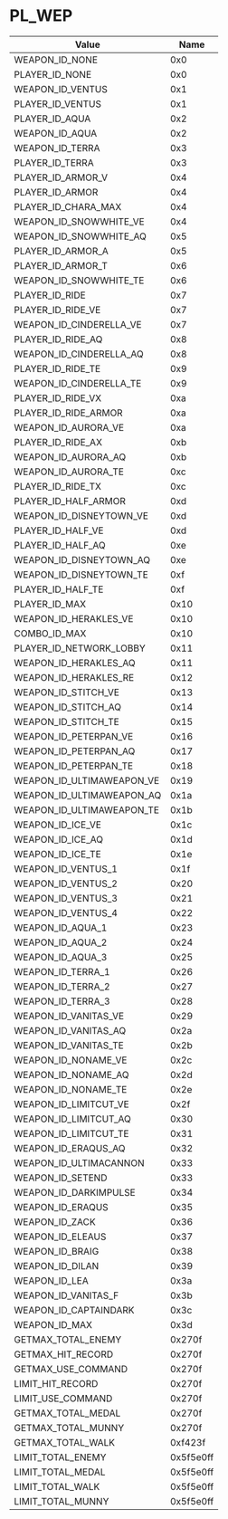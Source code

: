 # PL_WEP

|          Value            | Name  
|---------------------------|------
| WEAPON_ID_NONE            | 0x0
| PLAYER_ID_NONE            | 0x0
| WEAPON_ID_VENTUS          | 0x1
| PLAYER_ID_VENTUS          | 0x1
| PLAYER_ID_AQUA            | 0x2
| WEAPON_ID_AQUA            | 0x2
| WEAPON_ID_TERRA           | 0x3
| PLAYER_ID_TERRA           | 0x3
| PLAYER_ID_ARMOR_V         | 0x4
| PLAYER_ID_ARMOR           | 0x4
| PLAYER_ID_CHARA_MAX       | 0x4
| WEAPON_ID_SNOWWHITE_VE    | 0x4
| WEAPON_ID_SNOWWHITE_AQ    | 0x5
| PLAYER_ID_ARMOR_A         | 0x5
| PLAYER_ID_ARMOR_T         | 0x6
| WEAPON_ID_SNOWWHITE_TE    | 0x6
| PLAYER_ID_RIDE            | 0x7
| PLAYER_ID_RIDE_VE         | 0x7
| WEAPON_ID_CINDERELLA_VE   | 0x7
| PLAYER_ID_RIDE_AQ         | 0x8
| WEAPON_ID_CINDERELLA_AQ   | 0x8
| PLAYER_ID_RIDE_TE         | 0x9
| WEAPON_ID_CINDERELLA_TE   | 0x9
| PLAYER_ID_RIDE_VX         | 0xa
| PLAYER_ID_RIDE_ARMOR      | 0xa
| WEAPON_ID_AURORA_VE       | 0xa
| PLAYER_ID_RIDE_AX         | 0xb
| WEAPON_ID_AURORA_AQ       | 0xb
| WEAPON_ID_AURORA_TE       | 0xc
| PLAYER_ID_RIDE_TX         | 0xc
| PLAYER_ID_HALF_ARMOR      | 0xd
| WEAPON_ID_DISNEYTOWN_VE   | 0xd
| PLAYER_ID_HALF_VE         | 0xd
| PLAYER_ID_HALF_AQ         | 0xe
| WEAPON_ID_DISNEYTOWN_AQ   | 0xe
| WEAPON_ID_DISNEYTOWN_TE   | 0xf
| PLAYER_ID_HALF_TE         | 0xf
| PLAYER_ID_MAX             | 0x10
| WEAPON_ID_HERAKLES_VE     | 0x10
| COMBO_ID_MAX              | 0x10
| PLAYER_ID_NETWORK_LOBBY   | 0x11
| WEAPON_ID_HERAKLES_AQ     | 0x11
| WEAPON_ID_HERAKLES_RE     | 0x12
| WEAPON_ID_STITCH_VE       | 0x13
| WEAPON_ID_STITCH_AQ       | 0x14
| WEAPON_ID_STITCH_TE       | 0x15
| WEAPON_ID_PETERPAN_VE     | 0x16
| WEAPON_ID_PETERPAN_AQ     | 0x17
| WEAPON_ID_PETERPAN_TE     | 0x18
| WEAPON_ID_ULTIMAWEAPON_VE | 0x19
| WEAPON_ID_ULTIMAWEAPON_AQ | 0x1a
| WEAPON_ID_ULTIMAWEAPON_TE | 0x1b
| WEAPON_ID_ICE_VE          | 0x1c
| WEAPON_ID_ICE_AQ          | 0x1d
| WEAPON_ID_ICE_TE          | 0x1e
| WEAPON_ID_VENTUS_1        | 0x1f
| WEAPON_ID_VENTUS_2        | 0x20
| WEAPON_ID_VENTUS_3        | 0x21
| WEAPON_ID_VENTUS_4        | 0x22
| WEAPON_ID_AQUA_1          | 0x23
| WEAPON_ID_AQUA_2          | 0x24
| WEAPON_ID_AQUA_3          | 0x25
| WEAPON_ID_TERRA_1         | 0x26
| WEAPON_ID_TERRA_2         | 0x27
| WEAPON_ID_TERRA_3         | 0x28
| WEAPON_ID_VANITAS_VE      | 0x29
| WEAPON_ID_VANITAS_AQ      | 0x2a
| WEAPON_ID_VANITAS_TE      | 0x2b
| WEAPON_ID_NONAME_VE       | 0x2c
| WEAPON_ID_NONAME_AQ       | 0x2d
| WEAPON_ID_NONAME_TE       | 0x2e
| WEAPON_ID_LIMITCUT_VE     | 0x2f
| WEAPON_ID_LIMITCUT_AQ     | 0x30
| WEAPON_ID_LIMITCUT_TE     | 0x31
| WEAPON_ID_ERAQUS_AQ       | 0x32
| WEAPON_ID_ULTIMACANNON    | 0x33
| WEAPON_ID_SETEND          | 0x33
| WEAPON_ID_DARKIMPULSE     | 0x34
| WEAPON_ID_ERAQUS          | 0x35
| WEAPON_ID_ZACK            | 0x36
| WEAPON_ID_ELEAUS          | 0x37
| WEAPON_ID_BRAIG           | 0x38
| WEAPON_ID_DILAN           | 0x39
| WEAPON_ID_LEA             | 0x3a
| WEAPON_ID_VANITAS_F       | 0x3b
| WEAPON_ID_CAPTAINDARK     | 0x3c
| WEAPON_ID_MAX             | 0x3d
| GETMAX_TOTAL_ENEMY        | 0x270f
| GETMAX_HIT_RECORD         | 0x270f
| GETMAX_USE_COMMAND        | 0x270f
| LIMIT_HIT_RECORD          | 0x270f
| LIMIT_USE_COMMAND         | 0x270f
| GETMAX_TOTAL_MEDAL        | 0x270f
| GETMAX_TOTAL_MUNNY        | 0x270f
| GETMAX_TOTAL_WALK         | 0xf423f
| LIMIT_TOTAL_ENEMY         | 0x5f5e0ff
| LIMIT_TOTAL_MEDAL         | 0x5f5e0ff
| LIMIT_TOTAL_WALK          | 0x5f5e0ff
| LIMIT_TOTAL_MUNNY         | 0x5f5e0ff
